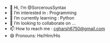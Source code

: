 - 👋 Hi, I’m @SorcerousSyntax
- 👀 I’m interested in : Programming
- 🌱 I’m currently learning : Python
- 💞️ I’m looking to collaborate on ...
- 📫 How to reach me : cgharsh6750@gmail.com
- 😄 Pronouns: He/Him/His


<!---
SorcerousSyntax/SorcerousSyntax is a ✨ special ✨ repository because its `README.md` (this file) appears on your GitHub profile.
You can click the Preview link to take a look at your changes.
--->
